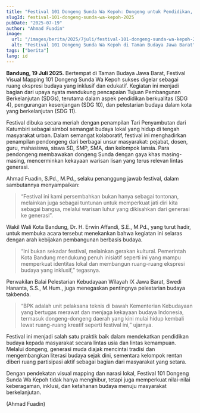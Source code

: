```yaml
---
title: "Festival 101 Dongeng Sunda Wa Kepoh: Dongeng untuk Pendidikan, Inklusi, dan Budaya Berkelanjutan"
slugId: festival-101-dongeng-sunda-wa-kepoh-2025
pubDate: "2025-07-19"
author: "Ahmad Fuadin"
image:
  url: "/images/berita/2025/7juli/festival-101-dongeng-sunda-wa-kepoh-2025.webp"
  alt: "Festival 101 Dongeng Sunda Wa Kepoh di Taman Budaya Jawa Barat"
tags: ["berita"]
lang: id
---
```


**Bandung, 19 Juli 2025.** Bertempat di Taman Budaya Jawa Barat, Festival Visual Mapping 101 Dongeng Sunda Wa Kepoh sukses digelar sebagai ruang ekspresi budaya yang inklusif dan edukatif. Kegiatan ini menjadi bagian dari upaya nyata mendukung pencapaian Tujuan Pembangunan Berkelanjutan (SDGs), terutama dalam aspek pendidikan berkualitas (SDG 4), pengurangan kesenjangan (SDG 10), dan pelestarian budaya dalam kota yang berkelanjutan (SDG 11).

Festival dibuka secara meriah dengan penampilan Tari Penyambutan dari Katumbiri sebagai simbol semangat budaya lokal yang hidup di tengah masyarakat urban. Dalam semangat kolaboratif, festival ini menghadirkan penampilan pendongeng dari berbagai unsur masyarakat: pejabat, dosen, guru, mahasiswa, siswa SD, SMP, SMA, dan kelompok lansia. Para pendongeng membawakan dongeng Sunda dengan gaya khas masing-masing, mencerminkan kekayaan warisan lisan yang terus relevan lintas generasi.

Ahmad Fuadin, S.Pd., M.Pd., selaku penanggung jawab festival, dalam sambutannya menyampaikan:

> “Festival ini kami persembahkan bukan hanya sebagai tontonan, melainkan juga sebagai tuntunan untuk memperkuat jati diri kita sebagai bangsa, melalui warisan luhur yang dikisahkan dari generasi ke generasi”.

Wakil Wali Kota Bandung, Dr. H. Erwin Affandi, S.E., M.Pd., yang turut hadir, untuk membuka acara tersebut menekankan bahwa kegiatan ini selaras dengan arah kebijakan pembangunan berbasis budaya.

> “Ini bukan sekadar festival, melainkan gerakan kultural. Pemerintah Kota Bandung mendukung penuh inisiatif seperti ini yang mampu memperkuat identitas lokal dan membangun ruang-ruang ekspresi budaya yang inklusif,” tegasnya.

Perwakilan Balai Pelestarian Kebudayaan Wilayah IX Jawa Barat, Swedi Hananta, S.S., M.Hum., juga menegaskan pentingnya pelestarian budaya takbenda.

> “BPK adalah unit pelaksana teknis di bawah Kementerian Kebudayaan yang bertugas merawat dan menjaga kekayaan budaya Indonesia, termasuk dongeng-dongeng daerah yang kini mulai hidup kembali lewat ruang-ruang kreatif seperti festival ini,” ujarnya.

Festival ini menjadi salah satu praktik baik dalam mendekatkan pendidikan budaya kepada masyarakat secara lintas usia dan lintas kemampuan. Melalui dongeng, generasi muda diajak mencintai tradisi dan mengembangkan literasi budaya sejak dini, sementara kelompok rentan diberi ruang partisipasi aktif sebagai bagian dari masyarakat yang setara.

Dengan pendekatan visual mapping dan narasi lokal, Festival 101 Dongeng Sunda Wa Kepoh tidak hanya menghibur, tetapi juga memperkuat nilai-nilai keberagaman, inklusi, dan ketahanan budaya menuju masyarakat berkelanjutan.

(Ahmad Fuadin)

